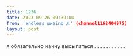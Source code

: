 ```yaml
---
title: 1236
date: 2023-09-26 09:39:04
from: 'endless шизing ⍼' (channel1162404975)
layout: post
---
```


я обязательно начну высыпаться.....................
